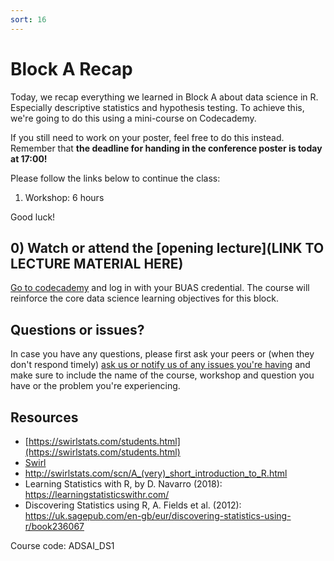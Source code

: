```yaml
---
sort: 16
---
```


# Block A Recap
Today, we recap everything we learned in Block A about data science in R. Especially descriptive statistics and hypothesis testing. To achieve this, we're going to do this using a mini-course on Codecademy.

If you still need to work on your poster, feel free to do this instead. Remember that **the deadline for handing in the conference poster is today at 17:00!**

Please follow the links below to continue the class:
1. Workshop: 6 hours


Good luck!



## 0) Watch or attend the [opening lecture](LINK TO LECTURE MATERIAL HERE)
[Go to codecademy](https://www.codecademy.com/learn/learn-statistics-with-r) and log in with your BUAS credential. The course will reinforce the core data science learning objectives for this block.

## Questions or issues?
In case you have any questions, please first ask your peers or (when they don't respond timely) [ask us or notify us of any issues you're having](https://github.com/BredaUniversity/AAI-DM/issues/new) and make sure to include the name of the course, workshop and question you have or the problem you're experiencing.


## Resources
- [https://swirlstats.com/students.html](https://swirlstats.com/students.html)
- [Swirl](https://swirlstats.com/help.html)
- http://swirlstats.com/scn/A_(very)_short_introduction_to_R.html
- Learning Statistics with R, by D. Navarro (2018):  https://learningstatisticswithr.com/  
- Discovering Statistics using R, A. Fields et al. (2012): https://uk.sagepub.com/en-gb/eur/discovering-statistics-using-r/book236067  

Course code: ADSAI_DS1
